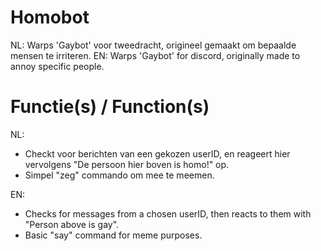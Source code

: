 # Homobot
NL: Warps 'Gaybot' voor tweedracht, origineel gemaakt om bepaalde mensen te irriteren.
EN: Warps 'Gaybot' for discord, originally made to annoy specific people.

# Functie(s) / Function(s)
NL:
- Checkt voor berichten van een gekozen userID, en reageert hier vervolgens "De persoon hier boven is homo!" op.
- Simpel "zeg" commando om mee te meemen.

EN:
- Checks for messages from a chosen userID, then reacts to them with "Person above is gay".
- Basic "say" command for meme purposes.

